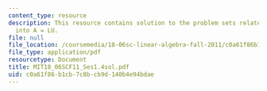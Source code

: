 ```yaml
---
content_type: resource
description: This resource contains solution to the problem sets related to factorization
  into A = LU.
file: null
file_location: /coursemedia/18-06sc-linear-algebra-fall-2011/c0a61f86b1cb7c8bcb9d140b4e94bdae_MIT18_06SCF11_Ses1.4sol.pdf
file_type: application/pdf
resourcetype: Document
title: MIT18_06SCF11_Ses1.4sol.pdf
uid: c0a61f86-b1cb-7c8b-cb9d-140b4e94bdae
---
```


